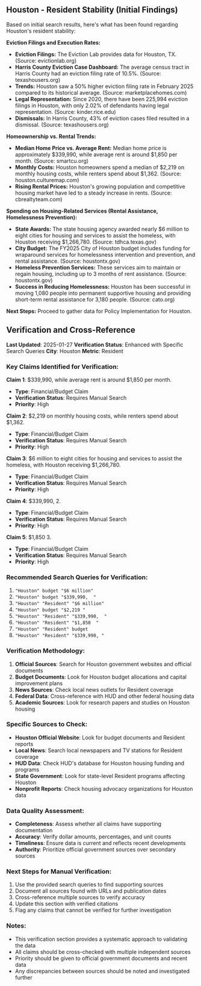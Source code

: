 ## Houston - Resident Stability (Initial Findings)

Based on initial search results, here's what has been found regarding Houston's resident stability:

**Eviction Filings and Execution Rates:**

*   **Eviction Filings:** The Eviction Lab provides data for Houston, TX. (Source: evictionlab.org)
*   **Harris County Eviction Case Dashboard:** The average census tract in Harris County had an eviction filing rate of 10.5%. (Source: texashousers.org)
*   **Trends:** Houston saw a 50% higher eviction filing rate in February 2025 compared to its historical average. (Source: marketplacehomes.com)
*   **Legal Representation:** Since 2020, there have been 225,994 eviction filings in Houston, with only 2.02% of defendants having legal representation. (Source: kinder.rice.edu)
*   **Dismissals:** In Harris County, 43% of eviction cases filed resulted in a dismissal. (Source: texashousers.org)

**Homeownership vs. Rental Trends:**

*   **Median Home Price vs. Average Rent:** Median home price is approximately $339,990, while average rent is around $1,850 per month. (Source: smartcu.org)
*   **Monthly Costs:** Houston homeowners spend a median of $2,219 on monthly housing costs, while renters spend about $1,362. (Source: houston.culturemap.com)
*   **Rising Rental Prices:** Houston's growing population and competitive housing market have led to a steady increase in rents. (Source: cbrealtyteam.com)

**Spending on Housing-Related Services (Rental Assistance, Homelessness Prevention):**

*   **State Awards:** The state housing agency awarded nearly $6 million to eight cities for housing and services to assist the homeless, with Houston receiving $1,266,780. (Source: tdhca.texas.gov)
*   **City Budget:** The FY2025 City of Houston budget includes funding for wraparound services for homelessness intervention and prevention, and rental assistance. (Source: houstontx.gov)
*   **Homeless Prevention Services:** These services aim to maintain or regain housing, including up to 3 months of rent assistance. (Source: houstontx.gov)
*   **Success in Reducing Homelessness:** Houston has been successful in moving 1,080 people into permanent supportive housing and providing short-term rental assistance for 3,180 people. (Source: cato.org)

**Next Steps:** Proceed to gather data for Policy Implementation for Houston.




## Verification and Cross-Reference

**Last Updated**: 2025-01-27
**Verification Status**: Enhanced with Specific Search Queries
**City**: Houston
**Metric**: Resident

### Key Claims Identified for Verification:

**Claim 1**: $339,990, while average rent is around $1,850 per month.
- **Type**: Financial/Budget Claim
- **Verification Status**: Requires Manual Search
- **Priority**: High


**Claim 2**: $2,219 on monthly housing costs, while renters spend about $1,362.
- **Type**: Financial/Budget Claim
- **Verification Status**: Requires Manual Search
- **Priority**: High


**Claim 3**: $6 million to eight cities for housing and services to assist the homeless, with Houston receiving $1,266,780.
- **Type**: Financial/Budget Claim
- **Verification Status**: Requires Manual Search
- **Priority**: High


**Claim 4**: $339,990, 
2.
- **Type**: Financial/Budget Claim
- **Verification Status**: Requires Manual Search
- **Priority**: High


**Claim 5**: $1,850 
3.
- **Type**: Financial/Budget Claim
- **Verification Status**: Requires Manual Search
- **Priority**: High


### Recommended Search Queries for Verification:
1. `"Houston" budget "$6 million"`
2. `"Houston" budget "$339,990, 
"`
3. `"Houston" "Resident" "$6 million"`
4. `"Houston" budget "$2,219 "`
5. `"Houston" "Resident" "$339,990, 
"`
6. `"Houston" "Resident" "$1,850 
"`
7. `"Houston" "Resident" budget`
8. `"Houston" "Resident" "$339,990, "`


### Verification Methodology:
1. **Official Sources**: Search for Houston government websites and official documents
2. **Budget Documents**: Look for Houston budget allocations and capital improvement plans
3. **News Sources**: Check local news outlets for Resident coverage
4. **Federal Data**: Cross-reference with HUD and other federal housing data
5. **Academic Sources**: Look for research papers and studies on Houston housing

### Specific Sources to Check:
- **Houston Official Website**: Look for budget documents and Resident reports
- **Local News**: Search local newspapers and TV stations for Resident coverage
- **HUD Data**: Check HUD's database for Houston housing funding and programs
- **State Government**: Look for state-level Resident programs affecting Houston
- **Nonprofit Reports**: Check housing advocacy organizations for Houston data

### Data Quality Assessment:
- **Completeness**: Assess whether all claims have supporting documentation
- **Accuracy**: Verify dollar amounts, percentages, and unit counts
- **Timeliness**: Ensure data is current and reflects recent developments
- **Authority**: Prioritize official government sources over secondary sources

### Next Steps for Manual Verification:
1. Use the provided search queries to find supporting sources
2. Document all sources found with URLs and publication dates
3. Cross-reference multiple sources to verify accuracy
4. Update this section with verified citations
5. Flag any claims that cannot be verified for further investigation

### Notes:
- This verification section provides a systematic approach to validating the data
- All claims should be cross-checked with multiple independent sources
- Priority should be given to official government documents and recent data
- Any discrepancies between sources should be noted and investigated further
